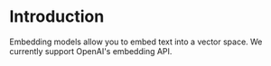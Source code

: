 # Introduction

Embedding models allow you to embed text into a vector space. We currently support OpenAI's embedding API.

